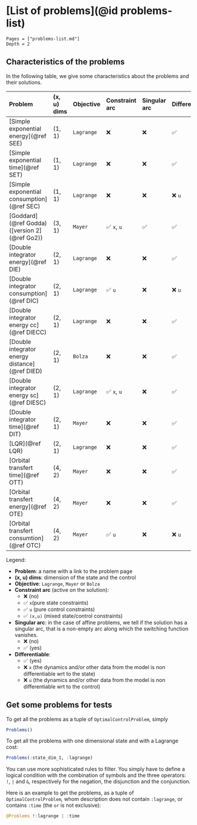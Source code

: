 # [List of problems](@id problems-list)

```@contents
Pages = ["problems-list.md"]
Depth = 2
```

## Characteristics of the problems

In the following table, we give some characteristics about the problems and their solutions.

| **Problem**                                   | **(x, u) dims** | **Objective** | **Constraint arc** | **Singular arc** | **Differentiable** |
| :-------------------------------------------- | :-------------- | :------------ | :----------------- | :--------------- | :----------------- |
| [Simple exponential energy](@ref SEE)         | (1, 1)          | `Lagrange`    | ❌                 | ❌               | ✅                 |
| [Simple exponential time](@ref SET)           | (1, 1)          | `Lagrange`    | ❌                 | ❌               | ✅                 |
| [Simple exponential consumption](@ref SEC)    | (1, 1)          | `Lagrange`    | ❌                 | ❌               | ❌ `u`             |
| [Goddard](@ref Godda) ([version 2](@ref Go2)) | (3, 1)          | `Mayer`       | ✅ `x`, `u`        | ✅               | ✅                 |
| [Double integrator energy](@ref DIE)          | (2, 1)          | `Lagrange`    | ❌                 | ❌               | ✅                 |
| [Double integrator consumption](@ref DIC)     | (2, 1)          | `Lagrange`    | ✅ `u`             | ❌               | ❌ `u`             |
| [Double integrator energy cc](@ref DIECC)     | (2, 1)          | `Lagrange`    | ❌                 | ❌               | ✅                 |
| [Double integrator energy distance](@ref DIED)| (2, 1)          | `Bolza`       | ❌                 | ❌               | ✅                 |
| [Double integrator energy sc](@ref DIESC)     | (2, 1)          | `Lagrange`    | ✅ `x`, `u`        | ❌               | ✅                 |
| [Double integrator time](@ref DIT)            | (2, 1)          | `Mayer`       | ❌                 | ❌               | ✅                 |
| [LQR](@ref LQR)                               | (2, 1)          | `Lagrange`    | ❌                 | ❌               | ✅                 |
| [Orbital transfert time](@ref OTT)            | (4, 2)          | `Mayer`       | ❌                 | ❌               | ✅                 |
| [Orbital transfert energy](@ref OTE)          | (4, 2)          | `Mayer`       | ❌                 | ❌               | ✅                 |
| [Orbital transfert consumtion](@ref OTC)      | (4, 2)          | `Mayer`       | ✅ `u`             | ❌               | ❌ `u`             |


Legend:

- **Problem**: a name with a link to the problem page
- **(x, u) dims**: dimension of the state and the control
- **Objective**: `Lagrange`, `Mayer` or `Bolza`
- **Constraint arc** (active on the solution):
  - ❌ (no)
  - ✅ `x`(pure state constraints)
  - ✅ `u` (pure control constraints)
  - ✅ `(x,u)` (mixed state/control constraints)
- **Singular arc**: in the case of affine problems, we tell if the solution has a singular arc, that is a non-empty arc along which the switching function vanishes.
  - ❌ (no)
  - ✅ (yes)
- **Differentiable**:
  - ✅ (yes)
  - ❌ `x` (the dynamics and/or other data from the model is non differentiable wrt to the state)
  - ❌ `u` (the dynamics and/or other data from the model is non differentiable wrt to the control)

## Get some problems for tests

To get all the problems as a tuple of `OptimalControlProblem`, simply

```julia
Problems()
```

To get all the problems with one dimensional state and with a Lagrange cost:

```julia
Problems(:state_dim_1, :lagrange)
```

You can use more sophisticated rules to filter. You simply have to define a logical condition with the combination of symbols and the three operators: `!`, `|` and `&`, respectively for the negation, the disjunction and the conjunction.

Here is an example to get the problems, as a tuple of `OptimalControlProblem`, whom description does not contain `:lagrange`, or contains `:time` (the `or` is not exclusive):

```julia
@Problems !:lagrange | :time
```
